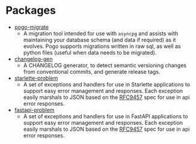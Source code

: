 # Packages

* [pogo-migrate](https://nrwldev.github.io/pogo-migrate)
    * A migration tool intended for use with `asyncpg` and assists with
      maintaining your database schema (and data if required) as it evolves.
      Pogo supports migrations written in raw sql, as well as python files
      (useful when data needs to be migrated).
* [changelog-gen](https://nrwldev.github.io/changelog-gen)
    * A CHANGELOG generator, to detect semantic versioning changes
      from conventional commits, and generate release tags.
* [starlette-problem](https://nrwldev.github.io/starlette-problem)
    * A set of exceptions and handlers for use in Starlette applications to
      support easy error management and responses. Each exception easily
      marshals to JSON based on the
      [RFC9457](https://www.rfc-editor.org/rfc/rfc9457.html) spec for use in
      api error responses.
* [fastapi-problem](https://nrwldev.github.io/fastapi-problem)
    * A set of exceptions and handlers for use in FastAPI applications to
      support easy error management and responses. Each exception easily
      marshals to JSON based on the
      [RFC9457](https://www.rfc-editor.org/rfc/rfc9457.html) spec for use in
      api error responses.
